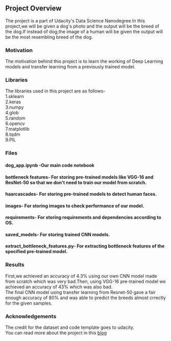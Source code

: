 ## Project Overview

The project is a part of Udacity's Data Science Nanodegree.In this project,we will be given a dog's photo and the output will be the breed of the dog.If instead of dog,the image of a human will be given the output will be the most resembling breed of the dog.

### Motivation
The motivation behind this project is to learn the working of Deep Learning models and transfer learning from a previously trained model.  


### Libraries

The libraries used in this project are as follows-  
1.sklearn  
2.keras  
3.numpy  
4.glob  
5.random  
6.opencv  
7.matplotlib  
8.tqdm  
9.PIL

### Files

#### dog_app.ipynb -Our main code notebook  

#### bottleneck features- For storing pre-trained models  like VGG-16 and ResNet-50 so that we don't need to train our model from scratch.  

#### haarcascades- For storing pre-trained models to detect human faces.

#### images- For storing images to check performance of our model.  

#### requirements- For storing requirements and dependencies according to OS. 

#### saved_models- For storing trained CNN models.  

#### extract_bottleneck_features.py- For extracting bottleneck features of the specified pre-trained model.  

### Results

First,we achieved an accuracy of 4.3% using our own CNN model made from scratch which was very bad.Then, using VGG-16 pre-trained model we achieved an accuracy of 43% which was also bad.  
The final CNN model using transfer learning from Resnet-50 gave a fair enough accuracy of 80% and was able to predict the breeds almost crrectly for the given samples.

### Acknowledgements

The credit for the dataset and code template goes to udacity.  
You can read more about the project in this [blog](https://medium.com/@sirishbhudolia88/dog-breed-classifier-project-e47dbb6c6881)
